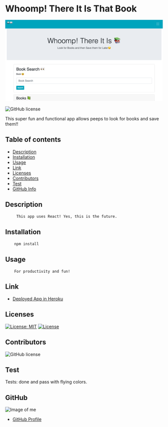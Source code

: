 # Whoomp! There It Is That Book

![](public/cool.png)


![GitHub license](https://img.shields.io/badge/Made%20by-%40paulinalo22-blue)


This super fun and functional app allows peeps to look for books and save them!! 


## Table of contents

- [Description](#Description)
- [Installation](#Installation)
- [Usage](#Usage)
- [Link](#Links) 
- [Licenses](#Licenses)
- [Contributors](#Contributors)
- [Test](#Test)
- [GitHub Info](#GitHub) 


## Description
         This app uses React! Yes, this is the future.

## Installation

        npm install 

## Usage

        For productivity and fun!

## Link

- [Deployed App in Heroku](https://google-help-me.herokuapp.com/)

## Licenses

[![License: MIT](https://img.shields.io/badge/License-MIT-yellow.svg)](https://opensource.org/licenses/MIT)
[![License](https://img.shields.io/badge/License-Apache%202.0-blue.svg)](https://opensource.org/licenses/Apache-2.0)

## Contributors

![GitHub license](https://img.shields.io/badge/Made%20by-%40paulinalo22-blue)

## Test

Tests: done and pass with flying colors.

## GitHub

![Image of me](https://avatars0.githubusercontent.com/u/62158203?v=4)
- [GitHub Profile](https://github.com/paulinalo22)
